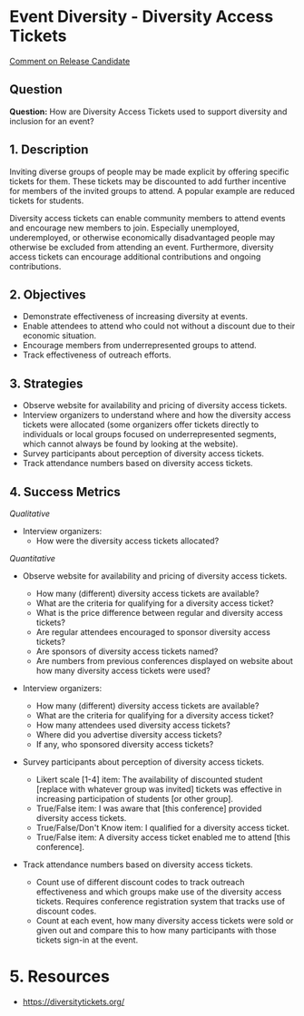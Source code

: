 # Event Diversity - Diversity Access Tickets

[Comment on Release Candidate](https://github.com/chaoss/wg-diversity-inclusion/issues/183)

## Question

**Question:** How are Diversity Access Tickets used to support diversity and inclusion for an event?


## 1. Description

Inviting diverse groups of people may be made explicit by offering specific tickets for them. These tickets may be discounted to add further incentive for members of the invited groups to attend. A popular example are reduced tickets for students.

Diversity access tickets can enable community members to attend events and encourage new members to join. Especially unemployed, underemployed, or otherwise economically disadvantaged people may otherwise be excluded from attending an event. Furthermore, diversity access tickets can encourage additional contributions and ongoing contributions.


## 2. Objectives

- Demonstrate effectiveness of increasing diversity at events.
- Enable attendees to attend who could not without a discount due to their economic situation.
- Encourage members from underrepresented groups to attend.
- Track effectiveness of outreach efforts.


## 3. Strategies

- Observe website for availability and pricing of diversity access tickets.
- Interview organizers to understand where and how the diversity access tickets were allocated (some organizers offer tickets directly to individuals or local groups focused on underrepresented segments, which cannot always be found by looking at the website).
- Survey participants about perception of diversity access tickets.
- Track attendance numbers based on diversity access tickets.


## 4. Success Metrics

_Qualitative_

- Interview organizers:
  * How were the diversity access tickets allocated?

_Quantitative_

- Observe website for availability and pricing of diversity access tickets.
  * How many (different) diversity access tickets are available?
  * What are the criteria for qualifying for a diversity access ticket?
  * What is the price difference between regular and diversity access tickets?
  * Are regular attendees encouraged to sponsor diversity access tickets?
  * Are sponsors of diversity access tickets named?
  * Are numbers from previous conferences displayed on website about how many diversity access tickets were used?
- Interview organizers:
  * How many (different) diversity access tickets are available?
  * What are the criteria for qualifying for a diversity access ticket?
  * How many attendees used diversity access tickets?
  * Where did you advertise diversity access tickets?
  * If any, who sponsored diversity access tickets?
- Survey participants about perception of diversity access tickets.
  * Likert scale [1-4] item: The availability of discounted student [replace with whatever group was invited] tickets was effective in increasing participation of students [or other group].
  * True/False item: I was aware that [this conference] provided diversity access tickets.
  * True/False/Don't Know item: I qualified for a diversity access ticket.
  * True/False item: A diversity access ticket enabled me to attend [this conference].

- Track attendance numbers based on diversity access tickets.
  * Count use of different discount codes to track outreach effectiveness and which groups make use of the diversity access tickets. Requires conference registration system that tracks use of discount codes.
  * Count at each event, how many diversity access tickets were sold or given out and compare this to how many participants with those tickets sign-in at the event.


# 5. Resources

- https://diversitytickets.org/
